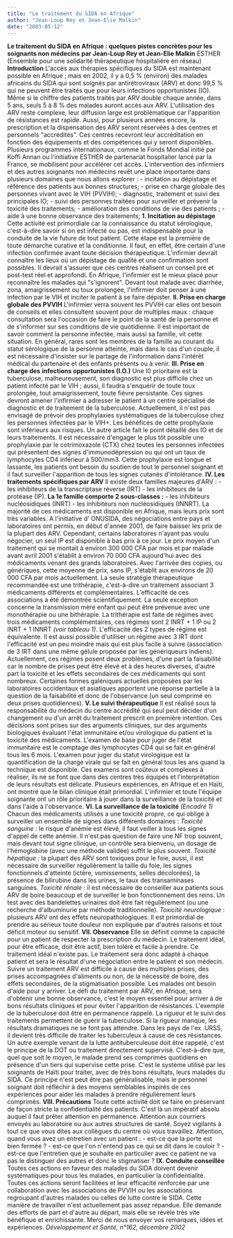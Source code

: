 ```yaml
---
title: "Le traitement du SIDA en Afrique"
author: "Jean-Loup Rey et Jean-Elie Malkin"
date: "2003-05-12"
---
```


**Le traitement du SIDA en Afrique : quelques pistes concrètes pour les soignants non médecins** **par Jean-Loup Rey et Jean-Elie Malkin** ESTHER (Ensemble pour une solidarité thérapeutique hospitalière en réseau) **Introduction** L'accès aux thérapies spécifiques du SIDA est maintenant possible en Afrique ; mais en 2002, il y a 0,5 % (environ) des malades africains du SIDA qui sont soignés par antirétroviraux (ARV) et donc 99,5 % qui ne peuvent être traités que pour leurs infections opportunistes (IO). Même si le chiffre des patients traités par ARV double chaque année, dans 5 ans, seuls 5 à 8 % des malades auront accès aux ARV. L'utilisation des ARV reste complexe, leur diffusion large est problématique car l'apparition de résistances est rapide. Aussi, pour plusieurs années encore, la prescription et la dispensation des ARV seront réservées à des centres et personnels "accrédités". Ces centres recevront leur accréditation en fonction des équipements et des compétences qui y seront disponibles. Plusieurs programmes internationaux, comme le Fonds Mondial initié par Koffi Annan ou l'initiative ESTHER de partenariat hospitalier lancé par la France, se mobilisent pour accélérer cet accès. L'intervention des infirmiers et des autres soignants non médecins revêt une place importante dans plusieurs domaines que nous allons explorer : - incitation au dépistage et référence des patients aux bonnes structures; - prise en charge globale des personnes vivant avec le VIH (PVVIH); - diagnostic, traitement et suivi des principales IO; - suivi des personnes traitées pour surveiller et prévenir la toxicité des traitements; - amélioration des conditions de vie des patients ; - aide à une bonne observance des traitements; **1. Incitation au dépistage** Cette activité est primordiale car la connaissance du statut sérologique, c'est-à-dire savoir si on est infecté ou pas, est indispensable pour la conduite de la vie future de tout patient. Cette étape est la première de toute démarche curative et la conditionne. Il faut, en effet, être certain d'une infection confirmée avant toute décision thérapeutique. L'infirmier devrait connaître les lieux où un dépistage de qualité et une confirmation sont possibles. Il devrait s'assurer que ces centres réalisent un conseil pré et post-test réel et approfondi. En Afrique, l'infirmier est le mieux placé pour reconnaître les malades qui "s'ignorent". Devant tout malade avec diarrhée, zona, amaigrissement ou toux prolongée, l'infirmier doit penser à une infection par le VIH et inciter le patient à se faire dépister. **Il. Prise en charge globale des PVVIH** L'infirmier verra souvent les PVVIH car elles ont besoin de conseils et elles consultent souvent pour de multiples maux : chaque consultation sera l'occasion de faire le point de la santé de la personne et de s'informer sur ses conditions de vie quotidienne. Il est important de savoir comment la personne infectée, mais aussi sa famille, vit cette situation. En général, rares sont les membres de la famille au courant du statut sérologique de la personne atteinte, mais dans le cas d'un couple, il est nécessaire d'insister sur le partage de l'information dans l'intérêt médical du partenaire et des enfants présents ou à venir. **III. Prise en charge des** **infections opportunistes (I.O.)** Une I0 prioritaire est la tuberculose, malheureusement, son diagnostic est plus difficile chez un patient infecté par le VIH ; aussi, il faudra s'enquérir de toute toux prolongée, tout amaigrissement, toute fièvre persistante. Ces signes devront amener l'infirmier à adresser le patient à un centre spécialisé de diagnostic et de traitement de la tuberculose. Actuellement, il n'est pas envisagé de prévoir des prophylaxies systématiques de la tuberculose chez les personnes infectées par le VIH+. Les bénéfices de cette prophylaxie sont inférieurs aux risques. Un autre article fait le point détaillé des IO et de leurs traitements. Il est nécessaire d'engager le plus tôt possible une prophylaxie par le cotrimoxazole (CTX) chez toutes les personnes infectées qui présentent des signes d'immunodépression ou qui ont un taux de lymphocytes CD4 inférieur à 500/mm3. Cette prophylaxie est longue et lassante, les patients ont besoin du soutien de tout le personnel soignant et il faut surveiller l'apparition de tous les signes cutanés d'intolérance. **IV. Les traitements** **spécifiques par ARV** Il existe deux familles majeures d'ARV : - les inhibiteurs de la transcriptase réverse (IRT) - les inhibiteurs de la protéase (IP). **La 1e famille comporte 2 sous-classes :** - les inhibiteurs nucléosidiques (INRT) - les inhibiteurs non nucléosidiques (INNRT). La majorité de ces médicaments est disponible en Afrique, mais leurs prix sont très variables. A l'initiative d' ONUSIDA, des négociations entre pays et laboratoires ont permis, en début d'année 2001, de faire baisser les prix de la plupart des ARV. Cependant, certains laboratoires n'ayant pas voulu négocier, un seul IP est disponible à bas prix à ce jour. Le prix moyen d'un traitement qui se montait à environ 300 000 CFA par mois et par malade avant avril 2001 s'établit à environ 70 000 CFA aujourd'hui avec des médicaments venant des grands laboratoires. Avec l'arrivée des copies, ou génériques, cette moyenne de prix, sans IP, s'établit aux environs de 20 000 CFA par mois actuellement. La seule stratégie thérapeutique recommandée est une trithérapie, c'est-à-dire un traitement associant 3 médicaments différents et complémentaires. L'efficacité de ces associations a été démontrée scientifiquement. La seule exception concerne la transmission mère enfant qui peut être prévenue avec une monothérapie ou une bithérapie. La trithérapie est faite de régimes avec trois médicaments complémentaires, ces régimes sont 2 INRT + 1 IP ou 2 INRT + 1 INNRT _(voir tableau 1)._ L'efficacité des 2 types de régime est équivalente. Il est aussi possible d'utiliser un régime avec 3 IRT dont l'efficacité est un peu moindre mais qui est plus facile à suivre (association de 3 IRT dans une même gélule proposée par les génériqueurs indiens). Actuellement, ces régimes posent deux problèmes, d'une part la faisabilité car le nombre de prises peut être élevé et à des heures diverses, d'autre part la toxicité et les effets secondaires de ces médicaments qui sont nombreux. Certaines formes galéniques actuelles proposées par les laboratoires occidentaux et asiatiques apportent une réponse partielle à la question de la faisabilité et donc de l'observance (un seul comprimé en deux prises quotidiennes). **V. Le suivi thérapeutique** Il est réalisé sous la responsabilité du médecin du centre accrédité qui seul peut décider d'un changement ou d'un arrêt du traitement prescrit en première intention. Ces décisions sont prises sur des arguments cliniques, sur des arguments biologiques évaluant l'état immunitaire et/ou virologique du patient et la toxicité des médicaments. L'examen de base pour juger de l'état immunitaire est le comptage des lymphocytes CD4 qui se fait en général tous les 6 mois. L'examen pour juger du statut virologique est la quantification de la charge virale qui se fait en général tous les ans quand la technique est disponible. Ces examens sont coûteux et complexes à réaliser, ils ne se font que dans des centres très équipés et l'interprétation de leurs résultats est délicate. Plusieurs expériences, en Afrique et en Haïti, ont montré que le bilan clinique était primordial. L'infirmier et toute l'équipe soignante ont un rôle prioritaire à jouer dans la surveillance de la toxicité et dans l'aide à l'observance. **VI. La surveillance de la toxicité** _(Encadré 1)_ Chacun des médicaments utilisés a une toxicité propre, ce qui oblige à surveiller un ensemble de signes dans différents domaines : _Toxicité sanguine :_ le risque d'anémie est élevé, il faut veiller à tous les signes d'appel de cette anémie. Il n'est pas question de faire une NF trop souvent, mais devant tout signe clinique, un contrôle sera bienvenu, un dosage de l'hémoglobine (avec une méthode validée) suffit le plus souvent. _Toxicité hépatique :_ la plupart des ARV sont toxiques pour le foie, aussi, il est nécessaire de surveiller régulièrement la taille du foie, les signes fonctionnels d'atteinte (ictère, vomissements, selles décolorées), la présence de bilirubine dans les urines, le taux des transaminases sanguines. _Toxicité rénale_ : il est nécessaire de conseiller aux patients sous ARV de boire beaucoup et de surveiller le bon fonctionnement des reins. Un test avec des bandelettes urinaires doit être fait régulièrement (ou une recherche d'albuminurie par méthode traditionnelle). _Toxicité neurologique_ : plusieurs ARV ont des effets neuropathologiques. Il est primordial de prendre au sérieux toute douleur non expliquée par d'autres raisons et tout déficit moteur ou sensitif. **VII. Observance** Elle se définit comme la capacité pour un patient de respecter la prescription du médecin. Le traitement idéal, pour être efficace, doit être actif, bien toléré et facile à prendre. Ce traitement idéal n'existe pas. Le traitement sera donc adapté à chaque patient et sera le résultat d'une négociation entre le patient et son médecin. Suivre un traitement ARV est difficile à cause des multiples prises, des prises accompagnées d'aliments ou non, de la nécessité de boire, des effets secondaires, de la stigmatisation possible. Les malades ont besoin d'aide pour y arriver. Le défi du traitement par ARV, en Afrique, sera d'obtenir une bonne observance, c'est le moyen essentiel pour arriver à de bons résultats cliniques et pour éviter l'apparition de résistances. L'exemple de la tuberculose doit être en permanence rappelé. La rigueur et le suivi des traitements permettent de guérir la tuberculose. Si la rigueur manque, les résultats dramatiques ne se font pas attendre. Dans les pays de l'ex .URSS, il devient très difficile de traiter les tuberculeux à cause de ces résistances. Un autre exemple venant de la lutte antituberculeuse doit être rappelé, c'est le principe de la DOT ou traitement directement supervisé. C'est-à-dire que, quel que soit le moyen, le malade prend ses comprimés quotidiens en présence d'un tiers qui supervise cette prise. C'est le système utilisé par les soignants de Haïti pour traiter, avec de très bons résultats, leurs malades du SIDA. Ce principe n'est peut être pas généralisable, mais le personnel soignant doit réfléchir à des moyens semblables inspirés de ces expériences pour aider les malades à prendre régulièrement leurs comprimés. **VIII. Précautions** Toute cette activité doit se faire en préservant de façon stricte la confidentialité des patients. C'est là un impératif absolu auquel il faut prêter attention en permanence. Attention aux courriers envoyés au laboratoire ou aux autres structures de santé. Soyez vigilants à tout ce que vous dites aux collègues du centre où vous travaillez. Attention, quand vous avez un entretien avec un patient : - est-ce que la porte est bien fermée ? - est-ce que l'on n'entend pas ce qui se dit dans le couloir ? - est-ce que l'entretien que je souhaite en particulier avec ce patient ne va pas le distinguer des autres et donc le stigmatiser ? **IX. Conduite conseillée** Toutes ces actions en faveur des malades du SIDA doivent devenir systématiques pour tous les malades, en particulier la confidentialité. Toutes ces actions seront facilitées et leur efficacité renforcée par une collaboration avec les associations de PVVIH ou les associations regroupant d'autres malades ou celles de lutte contre le SIDA. Cette manière de travailler n'est actuellement pas assez répandue. Elle demande des efforts de part et d'autre au départ, mais elle se révèle très vite bénéfique et enrichissante. Merci de nous envoyer vos remarques, idées et expériences. _Développement et Santé, n°162, décembre 2002_